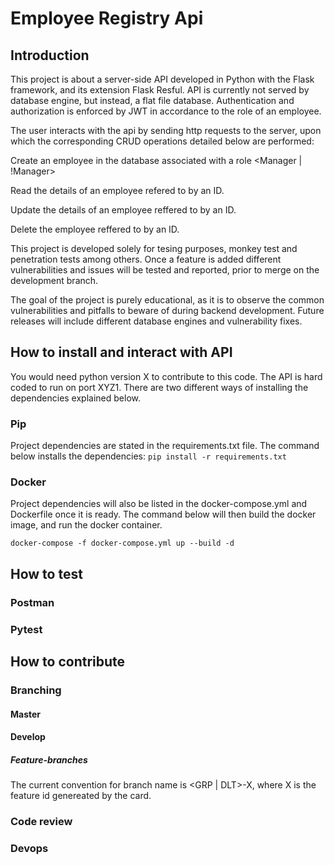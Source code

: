 # Employee Registry Api

## Introduction

This project is about a server-side API developed in Python with the Flask framework, and its extension Flask Resful.
API is currently not served by database engine, but instead, a flat file database. Authentication and authorization is enforced by JWT in accordance to the role of an employee.

The user interacts with the api by sending http requests to the server, upon which the corresponding CRUD operations detailed below are performed:

Create an employee in the database associated with a role <Manager | !Manager>

Read the details of an employee refered to by an ID.

Update the details of an employee reffered to by an ID.

Delete the employee reffered to by an ID.

This project is developed solely for tesing purposes, monkey test and penetration tests among others. Once a feature is added different vulnerabilities and issues will be tested and reported, prior to merge on the development branch.

The goal of the project is purely educational, as it is to observe the common vulnerabilities and pitfalls to beware of during backend development. Future releases will include different database engines and vulnerability fixes.

## How to install and interact with API

You would need python version X to contribute to this code. The API is hard coded to run on port XYZ1. There are two different ways of installing the dependencies explained below.

### Pip 
Project dependencies are stated in the requirements.txt file. The command below installs the dependencies:
`pip install -r requirements.txt`

### Docker
Project dependencies will also be listed in the docker-compose.yml and Dockerfile once it is ready.
The command below will then build the docker image, and run the docker container.

`docker-compose -f docker-compose.yml up --build -d`

## How to test

### Postman

### Pytest


## How to contribute

### Branching

#### Master

#### Develop

  ##### Feature-branches
  The current convention for branch name is <GRP | DLT>-X, where X is the feature id genereated by the card.


### Code review

### Devops
